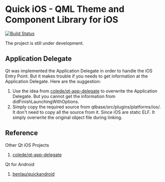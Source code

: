 Quick iOS - QML Theme and Component Library for iOS
===================================================

[![Build Status](https://api.travis-ci.org/hilarycheng/quickios.svg)](https://travis-ci.org/hilarycheng/quickios)

The project is still under development.

Application Delegate
--------------------
Qt was implemented the Application Delegate in order to handle the iOS Entry Point. But it makes trouble if you needs to get information at the Application Delegate. Here are the suggestion:

 1. Use the idea from [colede/qt-app-delegate](https://github.com/colede/qt-app-delegate) to overwrite the Application Delegate. But you cannot get the information from didFinishLaunchingWithOptions.
 2. Simply copy the required source from qtbase/src/plugins/platforms/ios/. It don't need to copy all the source from it. Since iOS are static ELF. It simply overwrite the original object file during linking.


Reference
---------

Other Qt iOS Projects

 1. [colede/qt-app-delegate](https://github.com/colede/qt-app-delegate)
 
Qt for Android

 1. [benlau/quickandroid](https://github.com/benlau/quickandroid)
